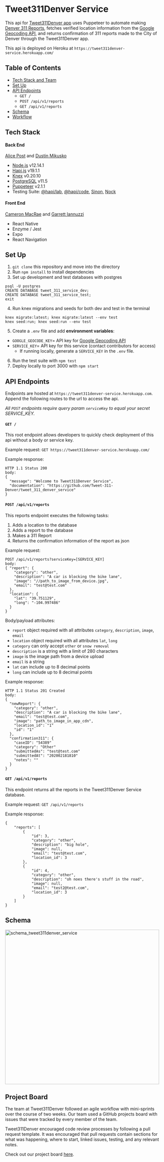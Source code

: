 # Tweet311Denver Service

This api for [Tweet311Denver app](https://github.com/Tweet-311-Denver/tweet_311_denver_ui) uses Puppeteer to automate making [Denver 311 Reports](https://www.denvergov.org/pocketgov/#/report-a-problem), fetches verified location information from the [Google Geocoding API](https://developers.google.com/maps/documentation/geocoding/intro), and returns confirmation of 311 reports made to the City of Denver through the Tweet311Denver app.

This api is deployed on Heroku at `https://tweet311denver-service.herokuapp.com/`


## Table of Contents
- [Tech Stack and Team](#tech-stack)
- [Set Up](#set-up)
- [API Endpoints](#api-endpoints)
  - `GET /`
  - `POST /api/v1/reports`
  - `GET /api/v1/reports`
- [Schema](#schema)
- [Workflow](#project-board)


## Tech Stack
#### Back End

[Alice Post](https://github.com/ap2322) and [Dustin Mikusko](https://github.com/Dustin-Mikusko)

- [Node.js](https://nodejs.org/en/) v12.14.1
- [Hapi.js](https://hapi.dev/) v19.1.1
- [Knex](http://knexjs.org/) v0.20.10
- [PostgreSQL](https://www.postgresql.org/) v11.5
- [Puppeteer](https://pptr.dev/) v2.1.1
- Testing Suite: [@hapi/lab](https://hapi.dev/family/lab/), [@hapi/code](https://hapi.dev/family/code/), [Sinon](https://sinonjs.org/), [Nock](https://www.npmjs.com/package/nock)

#### Front End
  [Cameron MacRae](https://github.com/cammac60) and [Garrett Iannuzzi](https://github.com/Garrett-Iannuzzi)

- React Native
- Enzyme / Jest
- Expo
- React Navigation


## Set Up

1. `git clone` this repository and move into the directory
2. Run `npm install` to install dependencies
3. Set up development and test databases with postgres
```
psql -U postgres
CREATE DATABASE tweet_311_service_dev;
CREATE DATABASE tweet_311_service_test;
exit
```

4. Run knex migrations and seeds for both dev and test in the terminal
```
knex migrate:latest; knex migrate:latest --env test
knex seed:run; knex seed:run --env test
```

5. Create a `.env` file and add **environment variables**:
  - `GOOGLE_GEOCODE_KEY`= API key for [Google Geocoding API](https://developers.google.com/maps/documentation/geocoding/intro)
  - `SERVICE_KEY`= API key for this service (contact contributors for access)
    - If running locally, generate a `SERVICE_KEY` in the `.env` file. 
6. Run the test suite with `npm test`
7. Deploy locally to port 3000 with `npm start`


## API Endpoints

Endpoints are hosted at `https://tweet311denver-service.herokuapp.com`. Append the following routes to the url to access the api.

*All `POST` endpoints require query param `serviceKey` to equal your secret SERVICE_KEY.*

#### `GET /`

This root endpoint allows developers to quickly check deployment of this api without a body or service key.

Example request: `GET https://tweet311denver-service.herokuapp.com/`

Example response:
```
HTTP 1.1 Status 200
body:
{
  "message": "Welcome to Tweet311Denver Service",
  "documentation": "https://github.com/Tweet-311-Denver/tweet_311_denver_service"
}
```

#### `POST /api/v1/reports`

This reports endpoint executes the following tasks:
1. Adds a location to the database
2. Adds a report to the database
3. Makes a 311 Report
4. Returns the confirmation information of the report as json

Example request:
```
POST /api/v1/reports?serviceKey=[SERVICE_KEY]
body:
{ "report": {
    "category": "other",
    "description": "A car is blocking the bike lane",
    "image": "//path_to_image_from_device.jpg",
    "email": "test@test.com"
  },
  "location": {
    "lat": "39.751129",
    "long": "-104.997486"
  }
}
```

Body/payload attributes:
- `report` object required with all attributes `category`, `description`, `image`, `email`
- `location` object required with all attributes `lat`, `long`
- `category` can only accept `other` or `snow removal`
- `description` is a string with a limit of 280 characters
- `image` is the image path from a device upload
- `email` is a string
- `lat` can include up to 8 decimal points
- `long` can include up to 8 decimal points

Example response:
```
HTTP 1.1 Status 201 Created
body:
{
  "newReport": {
    "category": "other",
    "description": "A car is blocking the bike lane",
    "email": "test@test.com",
    "image": "path_to_image_in_app_cdn",
    "location_id": "1"
    "id": "1"
  },
  "confirmation311": {
    "caseID": "54389"
    "category": "Other"
    "submittedAs": "test@test.com"
    "submittedAt": "202002181810"
    "notes": ""
  }
}
```

#### `GET /api/v1/reports`

This endpoint returns all the reports in the Tweet311Denver Service database.

Example request: `GET /api/v1/reports`

Example response:
```
{
    "reports": [
        {
            "id": 3,
            "category": "other",
            "description": "big hole",
            "image": null,
            "email": "test@test.com",
            "location_id": 3
        },
        {
            "id": 4,
            "category": "other",
            "description": "oh noes there's stuff in the road",
            "image": null,
            "email": "test2@test.com",
            "location_id": 3
        }
    ]
}
```


## Schema

<img width="500" alt="schema_tweet311denver_service" src="https://user-images.githubusercontent.com/26877629/75375664-c3fc1f00-588b-11ea-9daf-d97376ffaf6d.png">

## Project Board

The team at Tweet311Denver followed an agile workflow with mini-sprints over the course of two weeks. Our team used a GitHub projects board with issues that were tracked by every member of the team.

Tweet311Denver encouraged code review processes by following a pull request template. It was encouraged that pull requests contain sections for what was happening, where to start, linked issues, testing, and any relevant notes.

Check out our project board [here](https://github.com/orgs/Tweet-311-Denver/projects).
